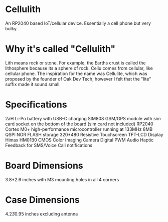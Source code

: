 # Cellulith
An RP2040 based IoT/cellular device. Essentially a cell phone but very bulky.

# Why it's called "Cellulith"
Lith means rock or stone. For example, the Earths crust is called the lithosphere because its a sphere of rock.
Cellu comes from cellular, like cellular phone.
The inspiration for the name was Cellulite, which was proposed by the founder of Oak Dev Tech, however I felt that the "lite" suffix made it sound small.

# Specifications
2aH Li-Po battery with USB-C charging
SIM808 GSM/GPS module with sim card socket on the bottom of the board (sim card not included)
RP2040 Cortex M0+ high-performance microcontroller running at 133MHz
8MB QSPI NOR FLASH storage
320*480 Resistive Touchscreen TFT-LCD Display
Himax HM01B0 CMOS Color Imaging Camera
Digital PWM Audio
Haptic Feedback for SMS/Voice Call notifications

# Board Dimensions
3.8*2.6 inches with M3 mounting holes in all 4 corners

# Case Dimensions
4.2*3*0.95 inches excluding antenna
